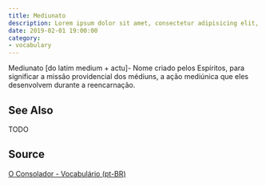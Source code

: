 ```yaml
---
title: Mediunato
description: Lorem ipsum dolor sit amet, consectetur adipisicing elit, sed do eiusmod tempor incididunt ut labore et dolore magna aliqua.  TODO
date: 2019-02-01 19:00:00
category:
- vocabulary
---
```


Mediunato [do latim medium + actu]- Nome criado pelos Espíritos, para significar a missão providencial dos médiuns, a ação mediúnica que eles desenvolvem durante a reencarnação.

## See Also
TODO

## Source
[O Consolador - Vocabulário (pt-BR)](http://www.oconsolador.com.br/linkfixo/vocabulario/principal.html)
